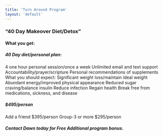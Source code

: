 ```yaml
---
title: 'Turn Around Program'
layout: 'default'
---
```

### “40 Day Makeover Diet/Detox”

#### What you get:

##### 40 Day diet/personal plan:

4 one hour personal session/once a week
Unlimited email and text support
Accountability/prayer/scripture
Personal recommendations of supplements
What you should expect:
Significant weight loss/maintain ideal weight
Abundant energy/improved physical appearance
Reduced sugar craving/balance insulin
Reduce infection
Regain health
Break free from medications, sickness, and disease

##### $495/person

Add a friend $395/person
Group-3 or more $295/person

##### Contact Dawn today for Free Additional program bonus.